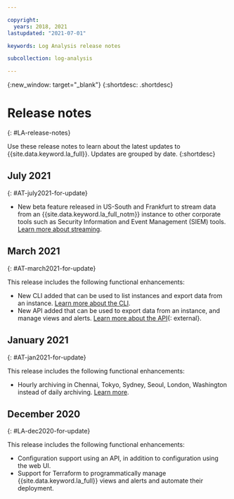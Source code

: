 ```yaml
---

copyright:
  years: 2018, 2021
lastupdated: "2021-07-01"

keywords: Log Analysis release notes

subcollection: log-analysis

---
```


{:new_window: target="_blank"}
{:shortdesc: .shortdesc}

# Release notes
{: #LA-release-notes}

Use these release notes to learn about the latest updates to {{site.data.keyword.la_full}}.  Updates are grouped by date.
{:shortdesc}

## July 2021
{: #AT-july2021-for-update}

- New beta feature released in US-South and Frankfurt to stream data from an {{site.data.keyword.la_full_notm}} instance to other corporate tools such as Security Information and Event Management (SIEM) tools. [Learn more about streaming](/docs/log-analysis?topic=log-analysis-streaming).


## March 2021
{: #AT-march2021-for-update}

This release includes the following functional enhancements:

- New CLI added that can be used to list instances and export data from an instance. [Learn more about the CLI](/docs/log-analysis?topic=logdna-cli-plugin-logdna-cli).
- New API added that can be used to export data from an instance, and manage views and alerts. [Learn more about the API](https://cloud.ibm.com/apidocs/logdna?code=python#introduction){: external}.


## January 2021
{: #AT-jan2021-for-update}

This release includes the following functional enhancements:

* Hourly archiving in Chennai, Tokyo, Sydney, Seoul, London, Washington instead of daily archiving. [Learn more](/docs/log-analysis?topic=log-analysis-archiving).



## December 2020
{: #LA-dec2020-for-update}

This release includes the following functional enhancements:

* Configuration support using an API, in addition to configuration using the web UI.
* Support for Terraform to programmatically manage {{site.data.keyword.la_full}} views and alerts and automate their deployment. 

